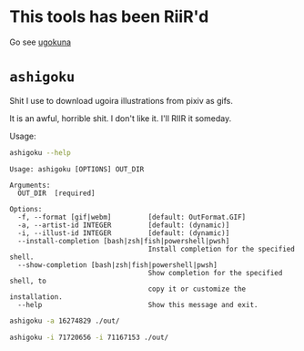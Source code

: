# This tools has been RiiR'd

Go see [ugokuna](https://github.com/hdk5/ugokuna)

# `ashigoku`

Shit I use to download ugoira illustrations from pixiv as gifs.

It is an awful, horrible shit. I don't like it. I'll RIIR it someday.

Usage:

```sh
ashigoku --help
```

```
Usage: ashigoku [OPTIONS] OUT_DIR

Arguments:
  OUT_DIR  [required]

Options:
  -f, --format [gif|webm]         [default: OutFormat.GIF]
  -a, --artist-id INTEGER         [default: (dynamic)]
  -i, --illust-id INTEGER         [default: (dynamic)]
  --install-completion [bash|zsh|fish|powershell|pwsh]
                                  Install completion for the specified shell.
  --show-completion [bash|zsh|fish|powershell|pwsh]
                                  Show completion for the specified shell, to
                                  copy it or customize the installation.
  --help                          Show this message and exit.
```

```sh
ashigoku -a 16274829 ./out/
```

```sh
ashigoku -i 71720656 -i 71167153 ./out/
```
